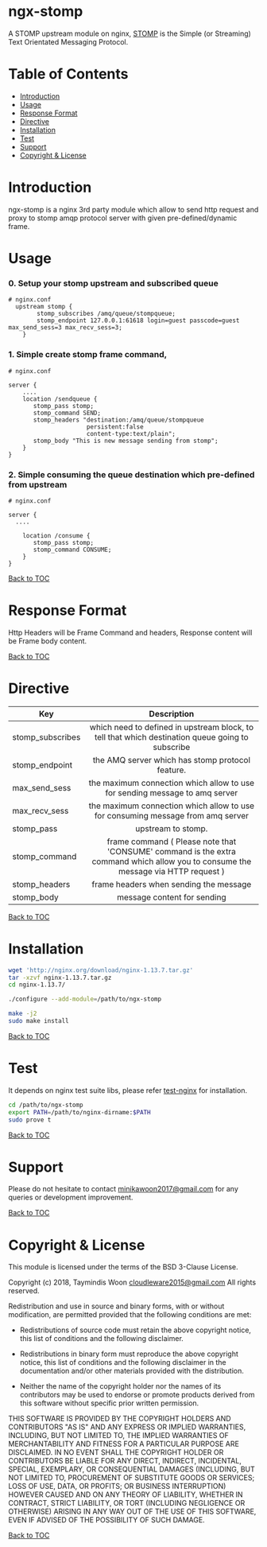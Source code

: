 
ngx-stomp
=========

A STOMP upstream module on nginx, [STOMP](https://stomp.github.io/) is the Simple (or Streaming) Text Orientated Messaging Protocol.

Table of Contents
=================

* [Introduction](#introduction)
* [Usage](#usage)
* [Response Format](#response-format)
* [Directive](#directive)
* [Installation](#installation)
* [Test](#test)
* [Support](#support)
* [Copyright & License](#copyright--license)

Introduction
============

ngx-stomp is a nginx 3rd party module which allow to send http request and proxy to stomp amqp protocol server with given pre-defined/dynamic frame.


Usage
=======
### 0. Setup your stomp upstream and subscribed queue
```nginx
# nginx.conf
  upstream stomp {
        stomp_subscribes /amq/queue/stompqueue;
        stomp_endpoint 127.0.0.1:61618 login=guest passcode=guest max_send_sess=3 max_recv_sess=3;
    }
```


### 1. Simple create stomp frame command, 
```nginx
# nginx.conf

server {
    ....
    location /sendqueue {
	   stomp_pass stomp;
	   stomp_command SEND;
	   stomp_headers "destination:/amq/queue/stompqueue
					  persistent:false
					  content-type:text/plain";
	   stomp_body "This is new message sending from stomp";
	}
}
```


### 2. Simple consuming the queue destination which pre-defined from upstream
```nginx
# nginx.conf

server {
  ....
  
    location /consume {
	   stomp_pass stomp;
	   stomp_command CONSUME;
	}
}
```

[Back to TOC](#table-of-contents)

Response Format
===============
Http Headers will be Frame Command and headers, Response content will be Frame body content.


[Back to TOC](#table-of-contents)

Directive                                                                                                                                                  
=========           
                                                                                                                                                           
| Key               | Description                                                                                                                           |
| -------------     |:-------------:                                                                                                                        |
| stomp_subscribes  | which need to defined in upstream block, to tell that which destination queue going to subscribe                                      |
| stomp_endpoint    | the AMQ server which has stomp protocol feature.                                                                                      |
| max_send_sess     | the maximum connection which allow to use for sending message to amq server                                                           |
| max_recv_sess     | the maximum connection which allow to use for consuming message from amq server                                                       |
| stomp_pass        | upstream to stomp.                                                                                                                    |
| stomp_command     | frame command ( Please note that 'CONSUME' command is the extra command which allow you to consume the message via HTTP request )     |
| stomp_headers     | frame headers when sending the message                                                                                                |
| stomp_body        | message content for sending                                                                                                           |
        

[Back to TOC](#table-of-contents)           

Installation
============

```bash
wget 'http://nginx.org/download/nginx-1.13.7.tar.gz'
tar -xzvf nginx-1.13.7.tar.gz
cd nginx-1.13.7/

./configure --add-module=/path/to/ngx-stomp

make -j2
sudo make install
```

[Back to TOC](#table-of-contents)


Test
=====

It depends on nginx test suite libs, please refer [test-nginx](https://github.com/openresty/test-nginx) for installation.


```bash
cd /path/to/ngx-stomp
export PATH=/path/to/nginx-dirname:$PATH 
sudo prove t
```

[Back to TOC](#table-of-contents)


Support
=======

Please do not hesitate to contact minikawoon2017@gmail.com for any queries or development improvement.


[Back to TOC](#table-of-contents)

Copyright & License
===================

This module is licensed under the terms of the BSD 3-Clause License.

Copyright (c) 2018, Taymindis Woon <cloudleware2015@gmail.com>
All rights reserved.

Redistribution and use in source and binary forms, with or without
modification, are permitted provided that the following conditions are met:

* Redistributions of source code must retain the above copyright notice, this
  list of conditions and the following disclaimer.

* Redistributions in binary form must reproduce the above copyright notice,
  this list of conditions and the following disclaimer in the documentation
  and/or other materials provided with the distribution.

* Neither the name of the copyright holder nor the names of its
  contributors may be used to endorse or promote products derived from
  this software without specific prior written permission.

THIS SOFTWARE IS PROVIDED BY THE COPYRIGHT HOLDERS AND CONTRIBUTORS "AS IS"
AND ANY EXPRESS OR IMPLIED WARRANTIES, INCLUDING, BUT NOT LIMITED TO, THE
IMPLIED WARRANTIES OF MERCHANTABILITY AND FITNESS FOR A PARTICULAR PURPOSE ARE
DISCLAIMED. IN NO EVENT SHALL THE COPYRIGHT HOLDER OR CONTRIBUTORS BE LIABLE
FOR ANY DIRECT, INDIRECT, INCIDENTAL, SPECIAL, EXEMPLARY, OR CONSEQUENTIAL
DAMAGES (INCLUDING, BUT NOT LIMITED TO, PROCUREMENT OF SUBSTITUTE GOODS OR
SERVICES; LOSS OF USE, DATA, OR PROFITS; OR BUSINESS INTERRUPTION) HOWEVER
CAUSED AND ON ANY THEORY OF LIABILITY, WHETHER IN CONTRACT, STRICT LIABILITY,
OR TORT (INCLUDING NEGLIGENCE OR OTHERWISE) ARISING IN ANY WAY OUT OF THE USE
OF THIS SOFTWARE, EVEN IF ADVISED OF THE POSSIBILITY OF SUCH DAMAGE.


[Back to TOC](#table-of-contents)
